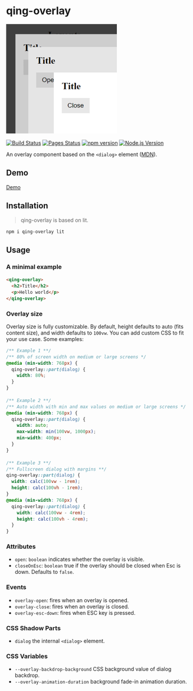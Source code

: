 # qing-overlay

![Qing overlay logo](qing-overlay.png)

[![Build Status](https://github.com/mgenware/qing-overlay/workflows/Build/badge.svg)](https://github.com/mgenware/qing-overlay/actions)
[![Pages Status](https://github.com/mgenware/qing-overlay/workflows/Pages/badge.svg)](https://github.com/mgenware/qing-overlay/actions)
[![npm version](https://img.shields.io/npm/v/qing-overlay.svg?style=flat-square)](https://npmjs.com/package/qing-overlay)
[![Node.js Version](http://img.shields.io/node/v/qing-overlay.svg?style=flat-square)](https://nodejs.org/en/)

An overlay component based on the `<dialog>` element ([MDN](https://developer.mozilla.org/en-US/docs/Web/HTML/Element/dialog)).

## Demo

[Demo](https://mgenware.github.io/qing-overlay/)

## Installation

> qing-overlay is based on lit.

```sh
npm i qing-overlay lit
```

## Usage

### A minimal example

```html
<qing-overlay>
  <h2>Title</h2>
  <p>Hello world</p>
</qing-overlay>
```

### Overlay size

Overlay size is fully customizable. By default, height defaults to auto (fits content size), and width defaults to `100vw`. You can add custom CSS to fit your use case. Some examples:

```css
/** Example 1 **/
/** 80% of screen width on medium or large screens */
@media (min-width: 768px) {
  qing-overlay::part(dialog) {
    width: 80%;
  }
}

/** Example 2 **/
/** Auto width with min and max values on medium or large screens */
@media (min-width: 768px) {
  qing-overlay::part(dialog) {
    width: auto;
    max-width: min(100vw, 1000px);
    min-width: 400px;
  }
}

/** Example 3 **/
/** Fullscreen dialog with margins **/
qing-overlay::part(dialog) {
  width: calc(100vw - 1rem);
  height: calc(100vh - 1rem);
}
@media (min-width: 768px) {
  qing-overlay::part(dialog) {
    width: calc(100vw - 4rem);
    height: calc(100vh - 4rem);
  }
}
```

### Attributes

- `open`: `boolean` indicates whether the overlay is visible.
- `closeOnEsc`: `boolean` true if the overlay should be closed when Esc is down. Defaults to `false`.

### Events

- `overlay-open`: fires when an overlay is opened.
- `overlay-close`: fires when an overlay is closed.
- `overlay-esc-down`: fires when ESC key is pressed.

### CSS Shadow Parts

- `dialog` the internal `<dialog>` element.

### CSS Variables

- `--overlay-backdrop-background` CSS background value of dialog backdrop.
- `--overlay-animation-duration` background fade-in animation duration.
